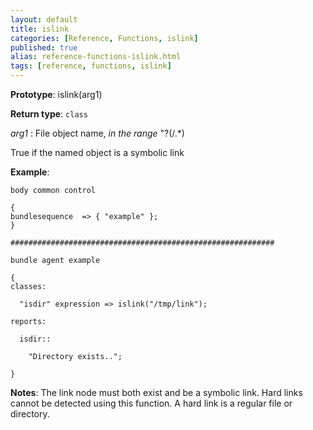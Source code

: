 ```yaml
---
layout: default
title: islink
categories: [Reference, Functions, islink]
published: true
alias: reference-functions-islink.html
tags: [reference, functions, islink]
---
```


**Prototype**: islink(arg1) 

**Return type**: `class`

  
 *arg1* : File object name, *in the range* "?(/.\*)   

True if the named object is a symbolic link

**Example**:

```cf3
body common control

{
bundlesequence  => { "example" };
}

###########################################################

bundle agent example

{     
classes:

  "isdir" expression => islink("/tmp/link");

reports:

  isdir::

    "Directory exists..";

}
```

**Notes**:
The link node must both exist and be a symbolic link. Hard links cannot
be detected using this function. A hard link is a regular file or
directory.
